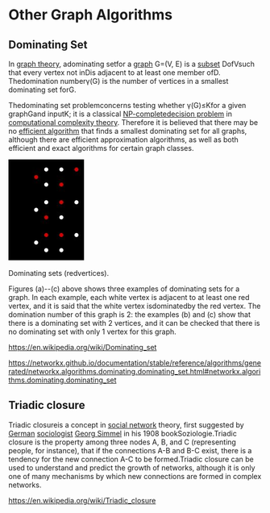 # Other Graph Algorithms

## Dominating Set

In [graph theory](https://en.wikipedia.org/wiki/Graph_theory), adominating setfor a [graph](https://en.wikipedia.org/wiki/Graph_(discrete_mathematics)) G=(V, E) is a [subset](https://en.wikipedia.org/wiki/Subset) DofVsuch that every vertex not inDis adjacent to at least one member ofD. Thedomination numberγ(G) is the number of vertices in a smallest dominating set forG.

Thedominating set problemconcerns testing whether γ(G)≤Kfor a given graphGand inputK; it is a classical [NP-complete](https://en.wikipedia.org/wiki/NP-complete)[decision problem](https://en.wikipedia.org/wiki/Decision_problem) in [computational complexity theory](https://en.wikipedia.org/wiki/Computational_complexity_theory). Therefore it is believed that there may be no [efficient algorithm](https://en.wikipedia.org/wiki/Polynomial-time_algorithm) that finds a smallest dominating set for all graphs, although there are efficient approximation algorithms, as well as both efficient and exact algorithms for certain graph classes.

![image](../../media/Other-Graph-Algorithms-image1.jpg)

Dominating sets (redvertices).

Figures (a)--(c) above shows three examples of dominating sets for a graph. In each example, each white vertex is adjacent to at least one red vertex, and it is said that the white vertex isdominatedby the red vertex. The domination number of this graph is 2: the examples (b) and (c) show that there is a dominating set with 2 vertices, and it can be checked that there is no dominating set with only 1 vertex for this graph.

https://en.wikipedia.org/wiki/Dominating_set

https://networkx.github.io/documentation/stable/reference/algorithms/generated/networkx.algorithms.dominating.dominating_set.html#networkx.algorithms.dominating.dominating_set

## Triadic closure

Triadic closureis a concept in [social network](https://en.wikipedia.org/wiki/Social_network) theory, first suggested by [German](https://en.wikipedia.org/wiki/Germany) [sociologist](https://en.wikipedia.org/wiki/Sociology) [Georg Simmel](https://en.wikipedia.org/wiki/Georg_Simmel) in his 1908 bookSoziologie.Triadic closure is the property among three nodes A, B, and C (representing people, for instance), that if the connections A-B and B-C exist, there is a tendency for the new connection A-C to be formed.Triadic closure can be used to understand and predict the growth of networks, although it is only one of many mechanisms by which new connections are formed in complex networks.

https://en.wikipedia.org/wiki/Triadic_closure
